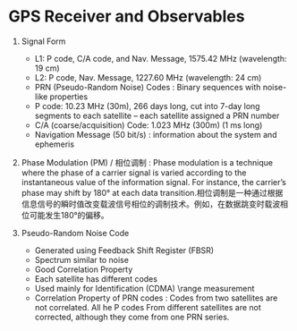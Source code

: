 # GPS Receiver and Observables
1. Signal Form
   - L1: P code, C/A code, and Nav. Message, 1575.42 MHz (wavelength: 19 cm)
   - L2: P code, Nav. Message, 1227.60 MHz (wavelength: 24 cm)
   - PRN (Pseudo-Random Noise) Codes : Binary sequences with noise-like properties
   - P code: 10.23 MHz (30m), 266 days long, cut into 7-day long segments to each satellite – each satellite assigned a PRN number
   - C/A (coarse/acquisition) Code: 1.023 MHz (300m) (1 ms long)
   - Navigation Message (50 bit/s) : information about the system and ephemeris

2. Phase Modulation (PM) / 相位调制 : Phase modulation is a technique where the phase of a carrier signal is varied according to the instantaneous value of the information signal. For instance, the carrier’s phase may shift by 180° at each data transition.相位调制是一种通过根据信息信号的瞬时值改变载波信号相位的调制技术。例如，在数据跳变时载波相位可能发生180°的偏移。
3. Pseudo-Random Noise Code
    - Generated using Feedback Shift Register (FBSR)
    - Spectrum similar to noise
    - Good Correlation Property
    - Each satellite has different codes
    - Used mainly for Identification (CDMA) \range measurement
    - Correlation Property of PRN codes : Codes from two satellites are not correlated. All he P codes From different satellites are not corrected, although they come from one PRN series.